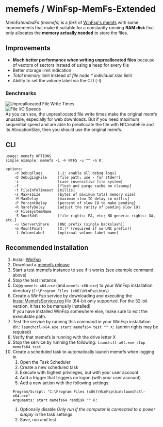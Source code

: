 # memefs / WinFsp-MemFs-Extended
*MemExtendedFs (memefs)* is a *fork* of [WinFsp's memfs](https://github.com/winfsp/winfsp/tree/master/tst/memfs) with some improvements that make it suitable for a constantly running **RAM disk** that only allocates the **memory actually needed** to store the files.

## Improvements
- **Much better performance when writing unpreallocated files** because of vectors of sectors instead of using a heap for every file
- Better storage limit indication
- *Total memory* limit instead of *file node \* individual size* limit
- Ability to set the volume label via the CLI (-l)

### Benchmarks
![Unpreallocated File Write Times](benchmarks/unprealloctimes.avif) \
![File I/O Speeds](benchmarks/filespeeds.avif) \
As you can see, the unpreallocated file write times make the original memfs unusable, especially for web downloads. But if you need maximum sequential speed and are able to preallocate the file with NtCreateFile and its AllocationSize, then you should use the original memfs.

## CLI
```
usage: memefs OPTIONS
simple example: memefs -i -F NTFS -u "" -m R:

options:
    -d DebugFlags       [-1: enable all debug logs]
    -D DebugLogFile     [file path; use - for stderr]
    -i                  [case insensitive file system]
    -f                  [flush and purge cache on cleanup]
    -t FileInfoTimeout  [millis]
    -s MaxFsSize        [bytes of maximum total memory size]
    -M MaxDelay         [maximum slow IO delay in millis]
    -P PercentDelay     [percent of slow IO to make pending]
    -R RarefyDelay      [adjust the rarity of pending slow IO]
    -F FileSystemName
    -S RootSddl         [file rights: FA, etc; NO generic rights: GA, etc.]
    -u \Server\Share    [UNC prefix (single backslash)]
    -m MountPoint       [X:|* (required if no UNC prefix)]
    -l VolumeLabel      [optional volume label name]
```

## Recommended Installation
1. Install [WinFsp](https://winfsp.dev/rel/)
1. Download a [memefs release](https://github.com/Ceiridge/WinFsp-MemFs-Extended/releases)
1. Start a test memefs instance to see if it works (see example command above)
1. Stop the test instance
1. Copy `memefs-x64.exe` (and `memefs-x86.exe`) to your WinFsp installation directory (`C:\Program Files (x86)\WinFsp\bin\`)
1. Create a WinFsp service by downloading and executing the [InstallMemefsService.reg](InstallMemefsService.reg) file (64-bit only supported. For the 32-bit version, it has to be manually installed) \
	If you have installed WinFsp somewhere else, make sure to edit the executable path.
1. Test the service by running this command in your WinFsp installation dir.: `launchctl-x64.exe start memefs64 test "" X:` (admin rights may be required)
1. Verify that memefs is running with the drive letter X
1. Stop the service by running the following: `launchctl-x64.exe stop memefs64 test`
1. Create a scheduled task to automatically launch memefs when logging in
	1. Open the Task Scheduler
	1. Create a new scheduled task
	1. Execute with highest privileges, but with your user account
	1. Add a trigger that triggers on logon (with your user account)
	1. Add a new action with the following settings:
	```
	Program/Script: "C:\Program Files (x86)\WinFsp\bin\launchctl-x64.exe"
	Arguments: start memefs64 ramdisk "" R:
	```
	1. Optionally disable *Only run if the computer is connected to a power supply* in the task settings
	1. Save, run and test
